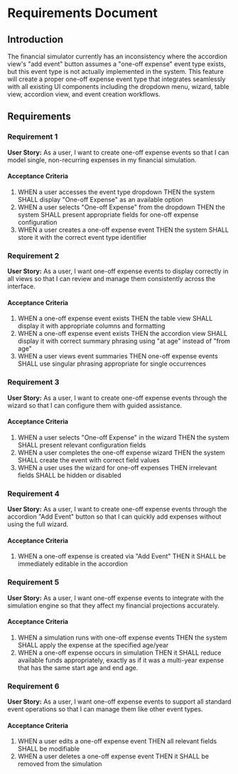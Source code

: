 # Requirements Document

## Introduction

The financial simulator currently has an inconsistency where the accordion view's "add event" button assumes a "one-off expense" event type exists, but this event type is not actually implemented in the system. This feature will create a proper one-off expense event type that integrates seamlessly with all existing UI components including the dropdown menu, wizard, table view, accordion view, and event creation workflows.

## Requirements

### Requirement 1

**User Story:** As a user, I want to create one-off expense events so that I can model single, non-recurring expenses in my financial simulation.

#### Acceptance Criteria

1. WHEN a user accesses the event type dropdown THEN the system SHALL display "One-off Expense" as an available option
2. WHEN a user selects "One-off Expense" from the dropdown THEN the system SHALL present appropriate fields for one-off expense configuration
3. WHEN a user creates a one-off expense event THEN the system SHALL store it with the correct event type identifier

### Requirement 2

**User Story:** As a user, I want one-off expense events to display correctly in all views so that I can review and manage them consistently across the interface.

#### Acceptance Criteria

1. WHEN a one-off expense event exists THEN the table view SHALL display it with appropriate columns and formatting
2. WHEN a one-off expense event exists THEN the accordion view SHALL display it with correct summary phrasing using "at age" instead of "from age"
3. WHEN a user views event summaries THEN one-off expense events SHALL use singular phrasing appropriate for single occurrences

### Requirement 3

**User Story:** As a user, I want to create one-off expense events through the wizard so that I can configure them with guided assistance.

#### Acceptance Criteria

1. WHEN a user selects "One-off Expense" in the wizard THEN the system SHALL present relevant configuration fields
2. WHEN a user completes the one-off expense wizard THEN the system SHALL create the event with correct field values
3. WHEN a user uses the wizard for one-off expenses THEN irrelevant fields SHALL be hidden or disabled

### Requirement 4

**User Story:** As a user, I want to create one-off expense events through the accordion "Add Event" button so that I can quickly add expenses without using the full wizard.

#### Acceptance Criteria

1. WHEN a one-off expense is created via "Add Event" THEN it SHALL be immediately editable in the accordion

### Requirement 5

**User Story:** As a user, I want one-off expense events to integrate with the simulation engine so that they affect my financial projections accurately.

#### Acceptance Criteria

1. WHEN a simulation runs with one-off expense events THEN the system SHALL apply the expense at the specified age/year
2. WHEN a one-off expense occurs in simulation THEN it SHALL reduce available funds appropriately, exactly as if it was a multi-year expense that has the same start age and end age.

### Requirement 6

**User Story:** As a user, I want one-off expense events to support all standard event operations so that I can manage them like other event types.

#### Acceptance Criteria

1. WHEN a user edits a one-off expense event THEN all relevant fields SHALL be modifiable
2. WHEN a user deletes a one-off expense event THEN it SHALL be removed from the simulation
